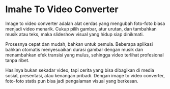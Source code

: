# Imahe To Video Converter

Image to video converter adalah alat cerdas yang mengubah foto-foto biasa menjadi video menarik. Cukup pilih gambar, atur urutan, dan tambahkan musik atau teks, maka slideshow visual yang hidup siap dinikmati.

Prosesnya cepat dan mudah, bahkan untuk pemula. Beberapa aplikasi bahkan otomatis menyesuaikan durasi gambar dengan musik dan menambahkan efek transisi yang mulus, sehingga video terlihat profesional tanpa ribet.

Hasilnya bukan sekadar video, tapi cerita yang bisa dibagikan di media sosial, presentasi, atau kenangan pribadi. Dengan image to video converter, foto-foto statis pun bisa jadi pengalaman visual yang berkesan.


